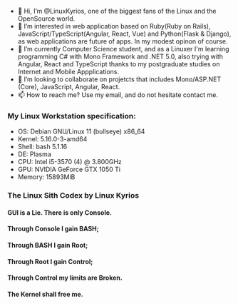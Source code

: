 - 👋 Hi, I’m @LinuxKyrios, one of the biggest fans of the Linux and the OpenSource world. 
- 👀 I’m interested in web application based on Ruby(Ruby on Rails), JavaScript/TypeScript(Angular, React, Vue) and Python(Flask & Django), as web applications are future of apps. In my modest opinon of course.
- 🌱 I’m currently Computer Science student, and as a Linuxer I'm learning programming C# with Mono Framework and .NET 5.0, also trying with Angular, React and TypeScript thanks to my postgraduate studies on Internet and Mobile Appplications.
- 💞️ I’m looking to collaborate on projetcts that includes Mono/ASP.NET (Core), JavaScript, Angular, React.
- 📫 How to reach me? Use my email, and do not hesitate contact me.

### My Linux Workstation specification:

- OS: Debian GNU/Linux 11 (bullseye) x86_64 
- Kernel: 5.16.0-3-amd64 
- Shell: bash 5.1.16 
- DE: Plasma 
- CPU: Intel i5-3570 (4) @ 3.800GHz 
- GPU: NVIDIA GeForce GTX 1050 Ti 
- Memory: 15893MiB 

### The Linux Sith Codex by Linux Kyrios
#### GUI is a Lie. There is only Console. 
#### Through Console I gain BASH; 
#### Through BASH I gain Root; 
#### Through Root I gain Control; 
#### Through Control my limits are Broken.
#### The Kernel shall free me.
                      
                      
<!---
LinuxKyrios/LinuxKyrios is a ✨ special ✨ repository because its `README.md` (this file) appears on your GitHub profile.
You can click the Preview link to take a look at your changes.
--->
